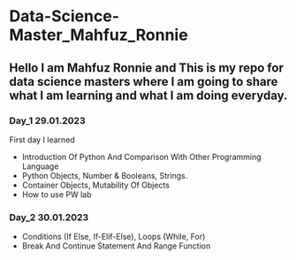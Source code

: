 # Data-Science-Master_Mahfuz_Ronnie
## Hello I am **Mahfuz Ronnie** and This is my repo for data science masters where I am going to share what I am learning and what I am doing everyday.

### Day_1 29.01.2023
First day I learned 
* Introduction Of Python And Comparison With Other Programming Language
* Python Objects, Number & Booleans, Strings.
* Container Objects, Mutability Of Objects 
* How to use PW lab

### Day_2 30.01.2023
* Conditions (If Else, If-Elif-Else), Loops (While, For)
* Break And Continue Statement And Range Function 